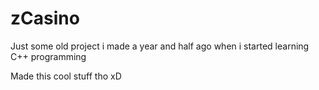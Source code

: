 # zCasino

Just some old project i made a year and half ago when i started learning C++ programming

Made this cool stuff tho xD